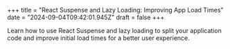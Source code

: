 +++
title = "React Suspense and Lazy Loading: Improving App Load Times"
date = "2024-09-04T09:42:01.945Z"
draft = false
+++

Learn how to use React Suspense and lazy loading to split your application code and improve initial load times for a better user experience.
        